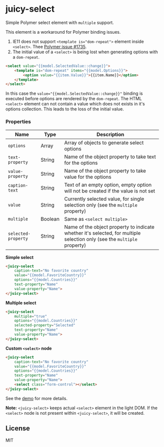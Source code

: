 # juicy-select

Simple Polymer select element with `multiple` support.

This element is a workaround for Polymer binding issues.

1. IE11 does not support `<template is="dom-repeat">` element inside `<select>`. Thee [Polymer issue #1735](https://github.com/Polymer/polymer/issues/1735).
2. The initial value of a `<select>` is being lost when generating options with a `dom-repeat`.

```html
<select value="{{model.SelectedValue::change}}">
	<template is="dom-repeat" items="{{model.Options}}">
		<option value="{{item.Value}}">{{item.Name}}</option>
	</template>
</select>
```

In this case the `value="{{model.SelectedValue::change}}"` binding is executed before options are rendered by the `dom-repeat`.
The HTML `<select>` element can not contain a value which does not exists in it's options collection. This leads to the loss of the initial value.

### Properties

Name                | Type    | Description
--------------------|---------|-----------------------------------------------------------------------------------------------------
`options`           | Array   | Array of objects to generate select options
`text-property`     | String  | Name of the object property to take text for the options
`value-property`    | String  | Name of the object property to take value for the options
`caption-text`      | String  | Text of an empty option, empty option will not be created if the value is not set
`value`             | String  | Currently selected value, for single selection only (see the `multiple` property)
`multiple`          | Boolean | Same as `<select multiple>`
`selected-property` | String  | Name of the object property to indicate whether it's selected, for multiple selection only (see the `multiple` property)

**Simple select**

```html
<juicy-select
    caption-text="No favorite country"
    value="{{model.FavoriteCountry}}"
    options="{{model.Countries}}"
    text-property="Name"
    value-property="Name">
</juicy-select>
```

**Multiple select**

```html
<juicy-select
    multiple="true"
    options="{{model.Countries}}"
    selected-property="Selected"
    text-property="Name"
    value-property="Name">
</juicy-select>
```

**Custom `<select>` node**

```html
<juicy-select
    caption-text="No favorite country"
    value="{{model.FavoriteCountry}}"
    options="{{model.Countries}}"
    text-property="Name"
    value-property="Name">
    <select class="form-control"></select>
</juicy-select>
```

See the [demo](http://juicy.github.io/juicy-select/index.html) for more details.

**Note:** `<juicy-select>` keeps actual `<select>` element in the light DOM. If the `<select>` node is not present within `<juicy-select>`, it will be created.

## License

MIT
